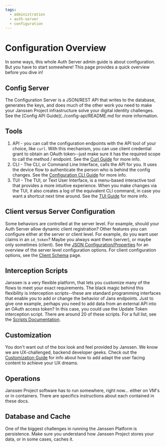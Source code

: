 ```yaml
---
tags:
  - administration
  - auth-server
  - configuration
---
```


# Configuration Overview

In some ways, this whole Auth Server admin guide is about configuration. But
you have to start somewhere! This page provides a quick overview before you dive
in!

## Config Server

The Configuration Server is a JSON/REST API that writes to the database,
generates the keys, and does much of the other work you need to make your
Janssen Project infrastructure solve your digital identity challenges.
See the [Config API Guide](../config-api/README.md for more information.

## Tools

1. API - you can call the configuration endpoints with the API tool of your
choice, like `curl`. With this mechanism, you can use client credential grant
to obtain an OAuth token--just make sure it has the required scope to call the
method / endpoint. See the [Curl Guide](../config-guide/config-tools/curl-guide.md) for more
info.
2. CLI - The CLI, or Command Line Interface, calls the API for you. It uses the
device flow to authenticate the person who is behind the config changes. See the
[Configuration CLI Guide](../config-guide/config-tools/jans-cli/README.md) for more info.
3. TUI - The TUI, or Text User Interface, is a menu-based interactive tool that
provides a more intuitive experience. When you make changes via the TUI, it also
creates a log of the equivalent CLI command, in case you want a shortcut next
time around. See the [TUI Guide](../config-guide/config-tools/jans-tui/README.md)
for more info.

## Client versus Server Configuration

Some behaviors are controlled at the server level. For example, should your
Auth Server allow dynamic client registration? Other features you can configure
either at the server or client level. For example, do you want user claims in
an `id_token`? Maybe you always want them (server), or maybe only sometimes
(client). See the [JSON Configuration/Properties](../reference/json/README.md)
for an overview of the server level configuration options. For client
configuration options, see the [Client Schema](./client-management/client-schema.md)
page.

## Interception Scripts

Janssen is a very flexible platform, that lets you customize many of the flows
to meet your exact requirements. The black magic behind this flexibility is
interception scripts--these are standard programming interfaces that enable
you to add or change the behavior of Jans endpoints. Just to give one example,
perhaps you need to add data from an external API into an OAuth access token?
In this case, you could use the Update Token interception script. There are
around 20 of these scripts. For a full list, see the
[Scripts Documentation](../developer/scripts/README.md).

## Customization

You don't want out of the box look and feel provided by Janssen. We know we
are UX-challenged, backend developer geeks. Check out the
[Customization Guide](../developer/customization/README.md) for info about how
to add adapt the user facing content to achieve your UX dreams.

## Operations

Janssen Project software has to run somewhere, right now... either on VM's or
in containers. There are specifics instructions about each contained in these
docs.

## Database and Cache

One of the biggest challenges in running the Janssen Platform is persistence.
Make sure you understand how Janssen Project stores your data, or in some
cases, caches it.
